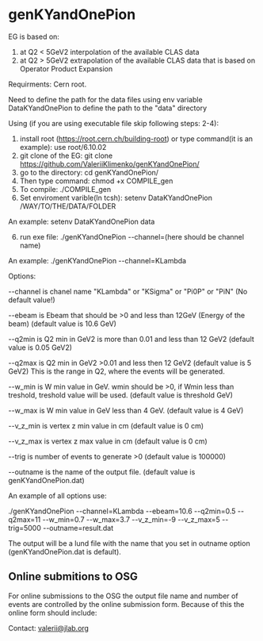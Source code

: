 # genKYandOnePion
EG is based on:
1) at Q2 < 5GeV2 interpolation of the available CLAS data 
2) at Q2 > 5GeV2 extrapolation of the available CLAS data that is based on Operator Product Expansion 

Requirments: Cern root.

Need to define the path for the data files using env variable DataKYandOnePion to define the path to the "data" directory

Using (if you are using executable file skip following steps: 2-4):

1) install root (https://root.cern.ch/building-root) or type command(it is an example): use root/6.10.02
2) git clone of the EG: git clone https://github.com/ValeriiKlimenko/genKYandOnePion/ 
3) go to the directory: cd genKYandOnePion/
4) Then type command: chmod +x COMPILE_gen
5) To compile: ./COMPILE_gen
6) Set enviroment varible(In tcsh): setenv DataKYandOnePion /WAY/TO/THE/DATA/FOLDER

An example: setenv DataKYandOnePion data

6) run exe file: ./genKYandOnePion --channel=(here should be channel name)

An example: ./genKYandOnePion --channel=KLambda

Options:

--channel is chanel name "KLambda" or "KSigma" or "Pi0P" or "PiN" (No default value!)

--ebeam is Ebeam that should be >0 and less than 12GeV (Energy of the beam) (default value is 10.6 GeV)

--q2min is Q2 min in GeV2 is more than 0.01 and less than 12 GeV2 (default value is 0.05 GeV2)

--q2max is Q2 min in GeV2 >0.01 and less then 12 GeV2 (default value is 5 GeV2)
This is the range in Q2, where the events will be generated.

--w_min is W min value in GeV. wmin should be >0,  if Wmin less than treshold, treshold value will be used. (default value is threshold GeV) 

--w_max is W min value in GeV less than 4 GeV. (default value is 4 GeV)

--v_z_min is vertex z min value in cm (default value is 0 cm)

--v_z_max is vertex z max value in cm (default value is 0 cm)


--trig is number of events to generate >0  (default value is 100000)

--outname is the name of the output file. (default value is genKYandOnePion.dat)

An example of all options use:

./genKYandOnePion --channel=KLambda --ebeam=10.6 --q2min=0.5 --q2max=11 --w_min=0.7 --w_max=3.7 --v_z_min=-9 --v_z_max=5  --trig=5000 --outname=result.dat

	
The output will be a lund file with the name that you set in outname option (genKYandOnePion.dat is default).

## Online submitions to OSG

For online submissions to the OSG the output file name and number of events are controlled by the online submission form. Because of this the online form should include:





Contact: valerii@jlab.org

